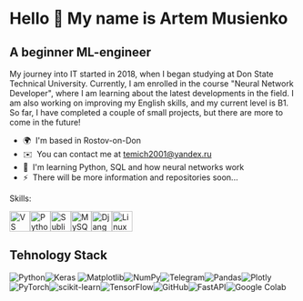 Hello 👋 My name is Artem Musienko
===============================

A beginner ML-engineer
------------------------

My journey into IT started in 2018, when I began studying at Don State Technical University. Currently, I am enrolled in the course "Neural Network Developer", where I am learning about the latest developments in the field. I am also working on improving my English skills, and my current level is B1. So far, I have completed a couple of small projects, but there are more to come in the future!

*   🌍  I'm based in Rostov-on-Don
*   ✉️  You can contact me at [temich2001@yandex.ru](mailto:temich2001@yandex.ru)
*   🧠  I'm learning Python, SQL and how neural networks work
*   ⚡  There will be more information and repositories soon...

Skills:  <p align="left"> <a href="https://code.visualstudio.com/" target="_blank" rel="noreferrer"><img src="https://raw.githubusercontent.com/danielcranney/readme-generator/main/public/icons/skills/visualstudiocode.svg" width="36" height="36" alt="VS Code" /></a><a href="https://www.python.org/" target="_blank" rel="noreferrer"><img src="https://raw.githubusercontent.com/danielcranney/readme-generator/main/public/icons/skills/python-colored.svg" width="36" height="36" alt="Python" /></a><a href="https://www.sublimetext.com/index2" target="_blank" rel="noreferrer"><img src="https://raw.githubusercontent.com/danielcranney/readme-generator/main/public/icons/skills/sublimetext.svg" width="36" height="36" alt="Sublime Text" /></a><a href="https://www.mysql.com/" target="_blank" rel="noreferrer"><img src="https://raw.githubusercontent.com/danielcranney/readme-generator/main/public/icons/skills/mysql-colored.svg" width="36" height="36" alt="MySQL" /></a><a href="https://www.djangoproject.com/" target="_blank" rel="noreferrer"><img src="https://raw.githubusercontent.com/danielcranney/readme-generator/main/public/icons/skills/django-colored.svg" width="36" height="36" alt="Django" /></a><a href="https://www.linux.org" target="_blank" rel="noreferrer"><img src="https://raw.githubusercontent.com/danielcranney/readme-generator/main/public/icons/skills/linux-colored.svg" width="36" height="36" alt="Linux" /></a>  </p>


Tehnology Stack
------------------------
![Python](https://img.shields.io/badge/python-3670A0?style=for-the-badge&logo=python&logoColor=ffdd54)![Keras](https://img.shields.io/badge/Keras-%23D00000.svg?style=for-the-badge&logo=Keras&logoColor=white)	![Matplotlib](https://img.shields.io/badge/Matplotlib-%23ffffff.svg?style=for-the-badge&logo=Matplotlib&logoColor=black)![NumPy](https://img.shields.io/badge/numpy-%23013243.svg?style=for-the-badge&logo=numpy&logoColor=white)![Telegram](https://img.shields.io/badge/Telegram-2CA5E0?style=for-the-badge&logo=telegram&logoColor=white)![Pandas](https://img.shields.io/badge/pandas-%23150458.svg?style=for-the-badge&logo=pandas&logoColor=white)![Plotly](https://img.shields.io/badge/Plotly-%233F4F75.svg?style=for-the-badge&logo=plotly&logoColor=white)![PyTorch](https://img.shields.io/badge/PyTorch-%23EE4C2C.svg?style=for-the-badge&logo=PyTorch&logoColor=white)![scikit-learn](https://img.shields.io/badge/scikit--learn-%23F7931E.svg?style=for-the-badge&logo=scikit-learn&logoColor=white)![TensorFlow](https://img.shields.io/badge/TensorFlow-%23FF6F00.svg?style=for-the-badge&logo=TensorFlow&logoColor=white)![GitHub](https://img.shields.io/badge/github-%23121011.svg?style=for-the-badge&logo=github&logoColor=white)![FastAPI](https://img.shields.io/badge/FastAPI-005571?style=for-the-badge&logo=fastapi)![Google Colab](https://img.shields.io/badge/Google%20Colab-%23F9A825.svg?style=for-the-badge&logo=googlecolab&logoColor=white)
